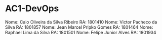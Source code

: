 # AC1-DevOps
Nome: Caio Oliveira da Silva Ribeiro	RA: 1801410
Nome: Victor Pacheco da Silva        	RA: 1801857
Nome: Jean Marcel Pripko Gomes  	    RA: 1801464
Nome: Raphael Lima da Silva 	        RA: 1801501
Nome: Felipe Junior Alves	            RA: 1801934